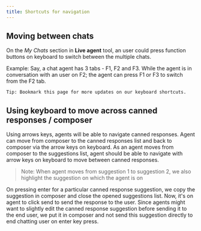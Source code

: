 ```yaml
---
title: Shortcuts for navigation
---
```


## Moving between chats

On the *My Chats* section in **Live agent** tool, an user could press function buttons on keyboard to switch between the multiple chats.  

Example: Say, a chat agent has 3 tabs - F1, F2 and F3. While the agent is in conversation with an user on F2; the agent can press F1 or F3 to switch from the F2 tab.

    Tip: Bookmark this page for more updates on our keyboard shortcuts. 
    
## Using keyboard to move across canned responses / composer

Using arrows keys, agents will be able to navigate canned responses. Agent can move from composer to the canned responses list and back to composer via the arrow keys on keyboard. As an agent moves from composer to the suggestions list, agent should be able to navigate with arrow keys on keyboard to move between canned responses. 

> Note: When agent moves from suggestion 1 to suggestion 2, we also highlight the suggestion on which the agent is on

On pressing enter for a particular canned response suggestion, we copy the suggestion in composer and close the opened suggestions list. Now, it's on agent to click send to send the response to the user. Since agents might want to slightly edit the canned response suggestion before sending it to the end user, we put it in composer and not send this suggestion directly to end chatting user on enter key press.


